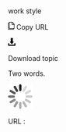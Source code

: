 # 

work style

![Copy URL](media/work-style/Copy.png)
Copy URL

![Download](media/work-style/Download.png)

Download topic

Two words.

![In progress](media/work-style/activity-large.gif)

URL :
